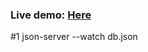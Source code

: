 ### **Live demo:** [Here](https://aleksanderkakol.github.io/crudApp/build)


#1 json-server --watch db.json

